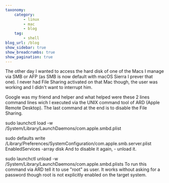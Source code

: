 ```yaml
---
taxonomy:
    category:
        - linux
        - mac
        - blog
    tag:
        - shell
blog_url: /blog
show_sidebar: true
show_breadcrumbs: true
show_pagination: true
---
```

The other day I wanted to access the hard disk of one of the Macs I manage via SMB or AFP (as SMB is now default with macOS Sierra I prever that one). I never had File Sharing activated on that Mac though, the user was working and I didn't want to interrupt him.

Google was my friend and helper and what helped were these 2 lines command lines wich I executed via the UNIX command tool of ARD (Apple Remote Desktop). The last command at the end is to disable the File Sharing.

sudo launchctl load -w /System/Library/LaunchDaemons/com.apple.smbd.plist

sudo defaults write /Library/Preferences/SystemConfiguration/com.apple.smb.server.plist EnabledServices -array disk
And to disable it again, - unload it.

sudo launchctl unload -w /System/Library/LaunchDaemons/com.apple.smbd.plists
To run this command via ARD tell it to use "root" as user. It works without asking for a password though root is not explicitly enabled on the target system.
